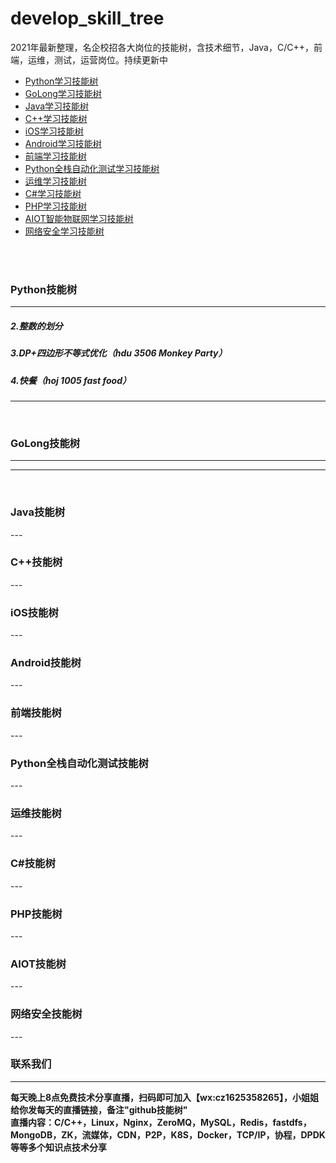 # develop_skill_tree
2021年最新整理，名企校招各大岗位的技能树，含技术细节，Java，C/C++，前端，运维，测试，运营岗位。持续更新中

* [Python学习技能树](http://github.com)
* [GoLong学习技能树](http://github.com)
* [Java学习技能树](http://github.com)
* [C++学习技能树](http://github.com)
* [iOS学习技能树](http://github.com)
* [Android学习技能树](http://github.com)
* [前端学习技能树](http://github.com)
* [Python全栈自动化测试学习技能树](http://github.com)
* [运维学习技能树](http://github.com)
* [C#学习技能树](http://github.com)
* [PHP学习技能树](http://github.com)
* [AIOT智能物联网学习技能树](http://github.com)
* [网络安全学习技能树](http://github.com)
<br/>
<br/>

<h3 id="1">Python技能树</h3> 

---
##### 2.整数的划分
##### 3.DP+四边形不等式优化（hdu 3506 Monkey Party）
##### 4.快餐（hoj 1005 fast food）
---
<br>

<h3 id="1">GoLong技能树</h3>

---
---
<br>


<h3 id="1">Java技能树</h3> 
---

<br>


<h3 id="1">C++技能树</h3> 
---

<br>

<h3 id="1">iOS技能树</h3> 
---

<br>

<h3 id="1">Android技能树</h3> 
---

<br>

<h3 id="1">前端技能树</h3> 
---

<br>

<h3 id="1">Python全栈自动化测试技能树</h3> 
---

<br>

<h3 id="1">运维技能树</h3> 
---

<br>

<h3 id="1">C#技能树</h3> 
---

<br>

<h3 id="1">PHP技能树</h3> 
---

<br>

<h3 id="1">AIOT技能树</h3> 
---

<br>

<h3 id="1">网络安全技能树</h3> 
---

<br>

<h3 >联系我们</h3> 

---

**每天晚上8点免费技术分享直播，扫码即可加入【wx:cz1625358265】，小姐姐给你发每天的直播链接，备注"<span>github技能树</span>"**<br/>
**直播内容：C/C++，Linux，Nginx，ZeroMQ，MySQL，Redis，fastdfs，MongoDB，ZK，流媒体，CDN，P2P，K8S，Docker，TCP/IP，协程，DPDK等等多个知识点技术分享**
